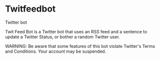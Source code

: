 Twitfeedbot
========

Twitter bot

Twit Feed Bot is a Twitter bot that uses an RSS feed and a sentence to update a Twitter Status, or bother a random Twitter user.

WARNING: Be aware that some features of this bot violate Twitter's Terms and Conditions. Your account may be suspended.
